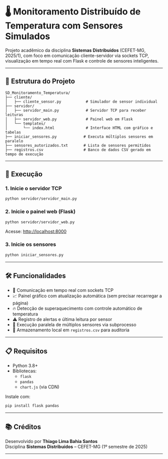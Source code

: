 # 🌡️ Monitoramento Distribuído de Temperatura com Sensores Simulados

Projeto acadêmico da disciplina **Sistemas Distribuídos** (CEFET-MG, 2025/1), com foco em comunicação cliente-servidor via sockets TCP, visualização em tempo real com Flask e controle de sensores inteligentes.

---

## 🧩 Estrutura do Projeto

```
SD_Monitoramento_Temperatura/
├── cliente/
│   ├── cliente_sensor.py           # Simulador de sensor individual
├── servidor/
│   ├── servidor_main.py            # Servidor TCP para receber leituras
│   ├── servidor_web.py             # Painel web em Flask
│   └── templates/
│       └── index.html              # Interface HTML com gráfico e tabelas
├── iniciar_sensores.py            # Executa múltiplos sensores em paralelo
├── sensores_autorizados.txt       # Lista de sensores permitidos
├── registros.csv                  # Banco de dados CSV gerado em tempo de execução
```

---

## 🚀 Execução

### 1. Inicie o servidor TCP

```bash
python servidor/servidor_main.py
```

### 2. Inicie o painel web (Flask)

```bash
python servidor/servidor_web.py
```

Acesse: [http://localhost:8000](http://localhost:8000)

### 3. Inicie os sensores

```bash
python iniciar_sensores.py
```

---

## 🛠️ Funcionalidades

- 🔁 Comunicação em tempo real com sockets TCP
- 📈 Painel gráfico com atualização automática (sem precisar recarregar a página)
- 🔥 Detecção de superaquecimento com controle automático de temperatura
- ⚠️ Registro de alertas e última leitura por sensor
- 🧪 Execução paralela de múltiplos sensores via subprocesso
- 📝 Armazenamento local em `registros.csv` para auditoria

---

## 📋 Requisitos

- Python 3.8+
- Bibliotecas:
  - `flask`
  - `pandas`
  - `chart.js` (via CDN)

Instale com:

```bash
pip install flask pandas
```

---

## 📚 Créditos

Desenvolvido por **Thiago Lima Bahia Santos**  
Disciplina **Sistemas Distribuídos** – CEFET-MG (1º semestre de 2025)

---
